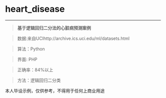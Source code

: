 # heart_disease
------
> **基于逻辑回归二分法的心脏病预测案例** 

> 数据:来自UCIhttp://archive.ics.uci.edu/ml/datasets.html

> 算法：Python

> 界面: PHP

> 正确率：84%以上

> 方法：逻辑回归二分类

本人毕设示例，仅供参考，不得用于任何上商业用途

